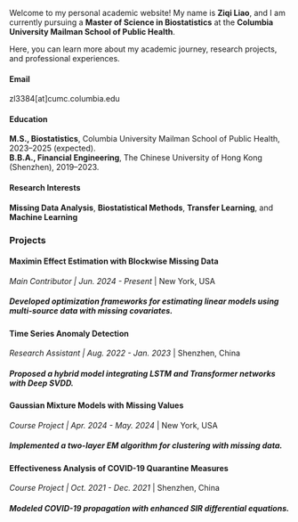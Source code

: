 
<!-- [![senli1073](https://img.shields.io/badge/senli1073-github-blue?logo=github)](https://github.com/senli1073) -->

Welcome to my personal academic website! My name is **Ziqi Liao**, and I am currently pursuing a **Master of Science in Biostatistics** at the **Columbia University Mailman School of Public Health**. 

Here, you can learn more about my academic journey, research projects, and professional experiences.


#### Email
zl3384[at]cumc.columbia.edu

#### Education
**M.S., Biostatistics**, Columbia University Mailman School of Public Health, 2023–2025 (expected).\
**B.B.A., Financial Engineering**, The Chinese University of Hong Kong (Shenzhen), 2019–2023.

#### Research Interests
**Missing Data Analysis**, **Biostatistical Methods**, **Transfer Learning**, and **Machine Learning**

### Projects

#### Maximin Effect Estimation with Blockwise Missing Data  
*Main Contributor | Jun. 2024 - Present* | New York, USA  
##### Developed optimization frameworks for estimating linear models using multi-source data with missing covariates.  


#### Time Series Anomaly Detection  
*Research Assistant | Aug. 2022 - Jan. 2023* | Shenzhen, China  
##### Proposed a hybrid model integrating LSTM and Transformer networks with Deep SVDD.  


#### Gaussian Mixture Models with Missing Values  
*Course Project | Apr. 2024 - May. 2024* | New York, USA  
##### Implemented a two-layer EM algorithm for clustering with missing data.  


#### Effectiveness Analysis of COVID-19 Quarantine Measures  
*Course Project | Oct. 2021 - Dec. 2021* | Shenzhen, China  
##### Modeled COVID-19 propagation with enhanced SIR differential equations.  


